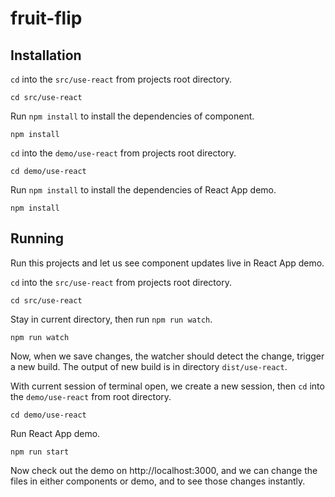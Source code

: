 # fruit-flip

## Installation

`cd` into the `src/use-react` from projects root directory.

```
cd src/use-react
```

Run `npm install` to install the dependencies of component.

```
npm install
```

`cd` into the `demo/use-react` from projects root directory.

```
cd demo/use-react
```

Run `npm install` to install the dependencies of React App demo.

```
npm install
```

## Running

Run this projects and let us see component updates live in React App demo.

`cd` into the `src/use-react` from projects root directory.

```
cd src/use-react
```

Stay in current directory, then run `npm run watch`.

```
npm run watch
```

Now, when we save changes, the watcher should detect the change, trigger a new build. The output of new build is in directory `dist/use-react`.

With current session of terminal open, we create a new session, then `cd` into the `demo/use-react` from root directory.

```
cd demo/use-react
```

Run React App demo.

```
npm run start
```

Now check out the demo on http://localhost:3000, and we can change the files in either components or demo, and to see those changes instantly.